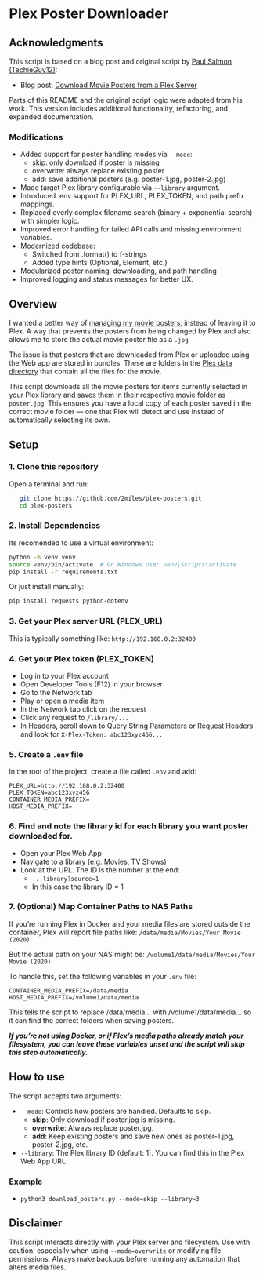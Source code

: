 # Plex Poster Downloader

## Acknowledgments

This script is based on a blog post and original script by [Paul Salmon (TechieGuy12)](https://github.com/TechieGuy12):

- Blog post: [Download Movie Posters from a Plex Server](https://www.plexopedia.com/blog/download-movie-posters-from-plex-server/)

Parts of this README and the original script logic were adapted from his work. This version includes additional functionality, refactoring, and expanded documentation.

### Modifications

- Added support for poster handling modes via `--mode`:
  - skip: only download if poster is missing
  - overwrite: always replace existing poster
  - add: save additional posters (e.g. poster-1.jpg, poster-2.jpg)
- Made target Plex library configurable via `--library` argument.
- Introduced .env support for PLEX_URL, PLEX_TOKEN, and path prefix mappings.
- Replaced overly complex filename search (binary + exponential search) with simpler logic.
- Improved error handling for failed API calls and missing environment variables.
- Modernized codebase:
  - Switched from .format() to f-strings
  - Added type hints (Optional, Element, etc.)
- Modularized poster naming, downloading, and path handling
- Improved logging and status messages for better UX.

## Overview

I wanted a better way of [managing my movie posters](https://www.plexopedia.com/plex-media-server/general/posters-artwork/), instead of leaving it to Plex. A way that prevents the posters from being changed by Plex and also allows me to store the actual movie poster file as a `.jpg`

The issue is that posters that are downloaded from Plex or uploaded using the Web app are stored in bundles. These are folders in the [Plex data directory](https://www.plexopedia.com/plex-media-server/general/data-directory/) that contain all the files for the movie.

This script downloads all the movie posters for items currently selected in your Plex library and saves them in their respective movie folder as `poster.jpg`. This ensures you have a local copy of each poster saved in the correct movie folder — one that Plex will detect and use instead of automatically selecting its own.

## Setup

### 1. **Clone this repository**

Open a terminal and run:

```bash
   git clone https://github.com/2miles/plex-posters.git
   cd plex-posters
```

### 2. **Install Dependencies**

Its recomended to use a virtual environment:

```bash
python -m venv venv
source venv/bin/activate  # On Windows use: venv\Scripts\activate
pip install -r requirements.txt
```

Or just install manually:

```bash
pip install requests python-dotenv
```

### 3. Get your Plex server URL (PLEX_URL)

This is typically something like: `http://192.168.0.2:32400`

### 4. Get your Plex token (PLEX_TOKEN)

- Log in to your Plex account
- Open Developer Tools (F12) in your browser
- Go to the Network tab
- Play or open a media item
- In the Network tab click on the request
- Click any request to `/library/...`
- In Headers, scroll down to Query String Parameters or Request Headers and look for `X-Plex-Token: abc123xyz456...`

### 5. Create a `.env` file

In the root of the project, create a file called `.env` and add:

```
PLEX_URL=http://192.168.0.2:32400
PLEX_TOKEN=abc123xyz456
CONTAINER_MEDIA_PREFIX=
HOST_MEDIA_PREFIX=
```

### 6. Find and note the library id for each library you want poster downloaded for.

- Open your Plex Web App
- Navigate to a library (e.g. Movies, TV Shows)
- Look at the URL. The ID is the number at the end:
  - `...library?source=1`
  - In this case the library ID = 1

### 7. (Optional) Map Container Paths to NAS Paths

If you’re running Plex in Docker and your media files are stored outside the container, Plex will report file paths like: `/data/media/Movies/Your Movie (2020)`

But the actual path on your NAS might be: `/volume1/data/media/Movies/Your Movie (2020)`

To handle this, set the following variables in your `.env` file:

```
CONTAINER_MEDIA_PREFIX=/data/media
HOST_MEDIA_PREFIX=/volume1/data/media
```

This tells the script to replace /data/media... with /volume1/data/media... so it can find the correct folders when saving posters.

**_If you’re not using Docker, or if Plex’s media paths already match your filesystem, you can leave these variables unset and the script will skip this step automatically._**

## How to use

The script accepts two arguments:

- `--mode`: Controls how posters are handled. Defaults to skip.
  - **skip**: Only download if poster.jpg is missing.
  - **overwrite**: Always replace poster.jpg.
  - **add**: Keep existing posters and save new ones as poster-1.jpg, poster-2.jpg, etc.
- `--library`: The Plex library ID (default: 1). You can find this in the Plex Web App URL.

### Example

- `python3 download_posters.py --mode=skip --library=3`

## Disclaimer

This script interacts directly with your Plex server and filesystem. Use with caution, especially when using `--mode=overwrite` or modifying file permissions. Always make backups before running any automation that alters media files.
